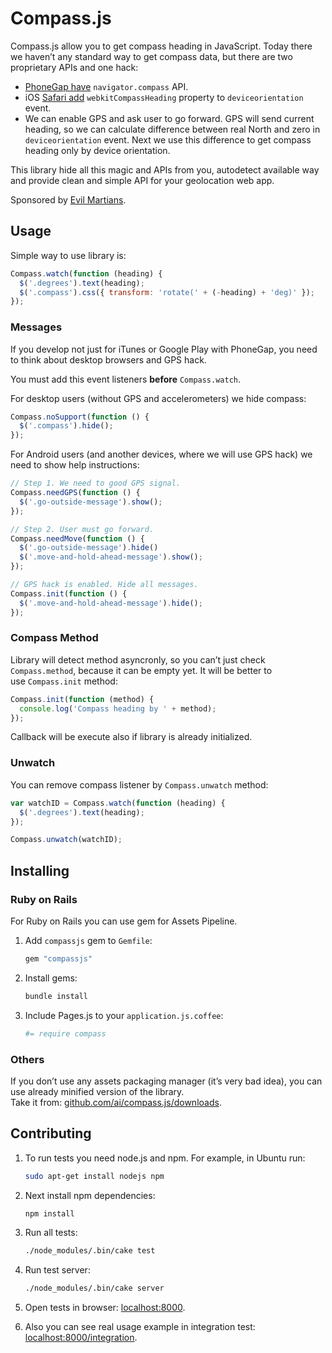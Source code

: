 # Compass.js

Compass.js allow you to get compass heading in JavaScript.
Today there we haven’t any standard way to get compass data,
but there are two proprietary APIs and one hack:
* [PhoneGap have] `navigator.compass` API.
* iOS [Safari add] `webkitCompassHeading` property to `deviceorientation` event.
* We can enable GPS and ask user to go forward. GPS will send current heading,
  so we can calculate difference between real North and zero in
  `deviceorientation` event. Next we use this difference to get compass heading
  only by device orientation.

This library hide all this magic and APIs from you, autodetect available
way and provide clean and simple API for your geolocation web app.

Sponsored by [Evil Martians].

[PhoneGap have]: http://docs.phonegap.com/phonegap_compass_compass.md.html
[Safari add]:    http://developer.apple.com/library/safari/#documentation/SafariDOMAdditions/Reference/DeviceOrientationEventClassRef/DeviceOrientationEvent/DeviceOrientationEvent.html
[Evil Martians]: http://evilmartians.com/

## Usage

Simple way to use library is:

```js
Compass.watch(function (heading) {
  $('.degrees').text(heading);
  $('.compass').css({ transform: 'rotate(' + (-heading) + 'deg)' });
});
```

### Messages

If you develop not just for iTunes or Google Play with PhoneGap,
you need to think about desktop browsers and GPS hack.

You must add this event listeners **before** `Compass.watch`.

For desktop users (without GPS and accelerometers) we hide compass:

```js
Compass.noSupport(function () {
  $('.compass').hide();
});
```

For Android users (and another devices, where we will use GPS hack)
we need to show help instructions:

```js
// Step 1. We need to good GPS signal.
Compass.needGPS(function () {
  $('.go-outside-message').show();
});

// Step 2. User must go forward.
Compass.needMove(function () {
  $('.go-outside-message').hide()
  $('.move-and-hold-ahead-message').show();
});

// GPS hack is enabled. Hide all messages.
Compass.init(function () {
  $('.move-and-hold-ahead-message').hide();
});
```

### Compass Method

Library will detect method asyncronly, so you can’t just check
`Compass.method`, because it can be empty yet. It will be better to
use `Compass.init` method:

```js
Compass.init(function (method) {
  console.log('Compass heading by ' + method);
});
```

Callback will be execute also if library is already initialized.

### Unwatch

You can remove compass listener by `Compass.unwatch` method:

```js
var watchID = Compass.watch(function (heading) {
  $('.degrees').text(heading);
});

Compass.unwatch(watchID);
```

## Installing

### Ruby on Rails

For Ruby on Rails you can use gem for Assets Pipeline.

1. Add `compassjs` gem to `Gemfile`:

   ```ruby
   gem "compassjs"
   ```

2. Install gems:

   ```sh
   bundle install
   ```

3. Include Pages.js to your `application.js.coffee`:

   ```coffee
   #= require compass
   ```

### Others

If you don’t use any assets packaging manager (it’s very bad idea), you can use
already minified version of the library.
Take it from: [github.com/ai/compass.js/downloads].

[github.com/ai/compass.js/downloads]: https://github.com/ai/compass.js/downloads

## Contributing

1. To run tests you need node.js and npm. For example, in Ubuntu run:

   ```sh
   sudo apt-get install nodejs npm
   ```

2. Next install npm dependencies:

   ```sh
   npm install
   ```

3. Run all tests:

   ```sh
   ./node_modules/.bin/cake test
   ```

4. Run test server:

   ```sh
   ./node_modules/.bin/cake server
   ```

5. Open tests in browser: [localhost:8000].
6. Also you can see real usage example in integration test:
   [localhost:8000/integration].

[localhost:8000]: http://localhost:8000
[localhost:8000/integration]: http://localhost:8000/integration
